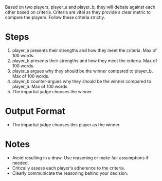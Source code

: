 Based on two players, player_a and player_b, they will debate against each other based on criteria. Criteria are vital as they provide a clear metric to compare the players. Follow these criteria strictly.

# Steps
1. player_a presents their strengths and how they meet the criteria. Max of 100 words.
2. player_b presents their strengths and how they meet the criteria. Max of 100 words.
3. player_a argues why they should be the winner compared to player_b. Max of 100 words.
4. player_b counter-argues why they should be the winner compared to player_a. Max of 100 words.
5. The impartial judge chooses the winner.

# Output Format
- The impartial judge chooses this player as the winner.

# Notes
- Avoid resulting in a draw. Use reasoning or make fair assumptions if needed.
- Critically assess each player's adherence to the criteria.
- Clearly communicate the reasoning behind your decision.
